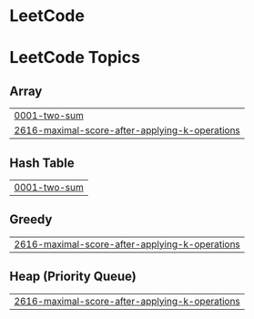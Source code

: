 # LeetCode
<!---LeetCode Topics Start-->
# LeetCode Topics
## Array
|  |
| ------- |
| [0001-two-sum](https://github.com/Surya-Hitesh-Nalam/LeetCode/tree/master/0001-two-sum) |
| [2616-maximal-score-after-applying-k-operations](https://github.com/Surya-Hitesh-Nalam/LeetCode/tree/master/2616-maximal-score-after-applying-k-operations) |
## Hash Table
|  |
| ------- |
| [0001-two-sum](https://github.com/Surya-Hitesh-Nalam/LeetCode/tree/master/0001-two-sum) |
## Greedy
|  |
| ------- |
| [2616-maximal-score-after-applying-k-operations](https://github.com/Surya-Hitesh-Nalam/LeetCode/tree/master/2616-maximal-score-after-applying-k-operations) |
## Heap (Priority Queue)
|  |
| ------- |
| [2616-maximal-score-after-applying-k-operations](https://github.com/Surya-Hitesh-Nalam/LeetCode/tree/master/2616-maximal-score-after-applying-k-operations) |
<!---LeetCode Topics End-->
